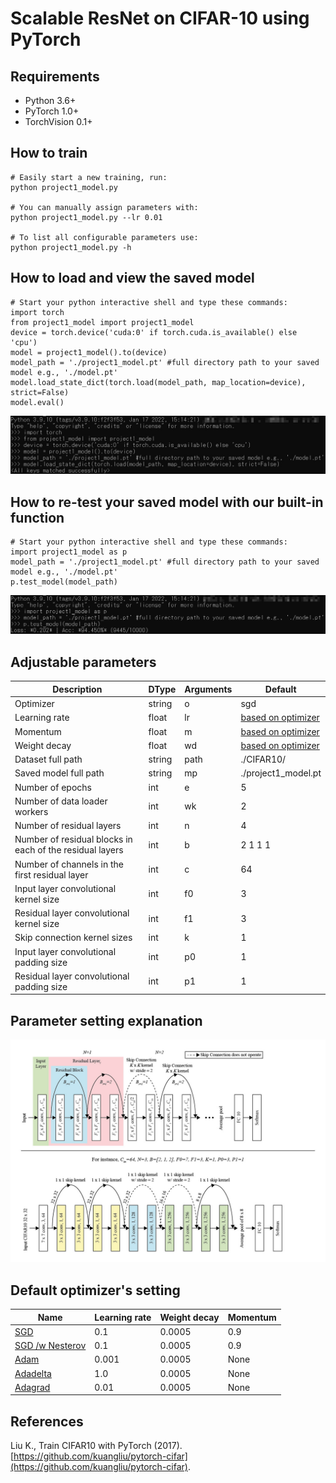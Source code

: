 # Scalable ResNet on CIFAR-10 using PyTorch

## Requirements
- Python 3.6+
- PyTorch 1.0+
- TorchVision 0.1+

## How to train
```
# Easily start a new training, run: 
python project1_model.py

# You can manually assign parameters with: 
python project1_model.py --lr 0.01

# To list all configurable parameters use: 
python project1_model.py -h

```
## How to load and view the saved model
```
# Start your python interactive shell and type these commands: 
import torch
from project1_model import project1_model
device = torch.device('cuda:0' if torch.cuda.is_available() else 'cpu')
model = project1_model().to(device)
model_path = './project1_model.pt' #full directory path to your saved model e.g., './model.pt'
model.load_state_dict(torch.load(model_path, map_location=device), strict=False)
model.eval()
```
![load_model](images/load_model.jpg)
## How to re-test your saved model with our built-in function
```
# Start your python interactive shell and type these commands: 
import project1_model as p
model_path = './project1_model.pt' #full directory path to your saved model e.g., './model.pt'
p.test_model(model_path)
```
![retest_model](images/retest_model.jpg)

## Adjustable parameters
| Description | DType       | Arguments  | Default | 
| ----------- | ----------- | ---------- | ------- | 
| Optimizer                              | string | o          | sgd | 
| Learning rate                          | float  | lr         | [based on optimizer](#optimizer) | 
| Momentum                          	 | float  | m          | [based on optimizer](#optimizer) | 
| Weight decay                           | float  | wd         | [based on optimizer](#optimizer) | 
| Dataset full path                      | string | path       | ./CIFAR10/  | 
| Saved model full path                  | string | mp       | ./project1_model.pt  | 
| Number of epochs                            | int    | e          | 5   | 
| Number of data loader workers               | int    | wk         | 2   | 
| Number of residual layers                   | int    | n          | 4   | 
| Number of residual blocks in each of the residual layers | int    | b           | 2 1 1 1 | 
| Number of channels in the first residual layer     | int    | c           | 64      | 
| Input layer convolutional kernel size   		 	 | int    | f0        	 | 3       | 
| Residual layer convolutional kernel size   		 | int    | f1        	 | 3       | 
| Skip connection kernel sizes 			 	| int    | k     	  	 | 1       | 
| Input layer convolutional padding size 	| int    | p0     	  	 | 1       | 
| Residual layer convolutional padding size | int    | p1     	  	 | 1       | 

## Parameter setting explanation
![explain_resnet](images/explain_resnet.jpg)


## <a id="optimizer">Default optimizer's setting</a>
| Name 		  | Learning rate | Weight decay | Momentum  | 
| ----------- | ------------- | ---------- | ---------- |
| [SGD](https://pytorch.org/docs/stable/generated/torch.optim.SGD.html)           | 0.1 	  | 0.0005|0.9|
| [SGD /w Nesterov](https://pytorch.org/docs/stable/generated/torch.optim.SGD.html) | 0.1 	  | 0.0005|0.9|
| [Adam](https://pytorch.org/docs/stable/generated/torch.optim.Adam.html)			| 0.001   | 0.0005|None|
| [Adadelta](https://pytorch.org/docs/stable/generated/torch.optim.Adadelta.html)	| 1.0  	  | 0.0005|None|
| [Adagrad](https://pytorch.org/docs/stable/generated/torch.optim.Adagrad.html)		| 0.01 	  | 0.0005|None|


## References
Liu K., Train CIFAR10 with PyTorch (2017). [https://github.com/kuangliu/pytorch-cifar](https://github.com/kuangliu/pytorch-cifar). 
